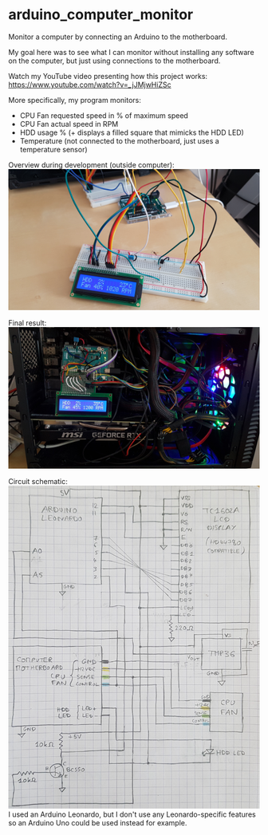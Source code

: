 # arduino_computer_monitor
Monitor a computer by connecting an Arduino to the motherboard.

My goal here was to see what I can monitor without installing any software on the computer, but just using connections to the motherboard.

Watch my YouTube video presenting how this project works: https://www.youtube.com/watch?v=_jJMjwHiZSc

More specifically, my program monitors:
* CPU Fan requested speed in % of maximum speed
* CPU Fan actual speed in RPM
* HDD usage % (+ displays a filled square that mimicks the HDD LED)
* Temperature (not connected to the motherboard, just uses a temperature sensor)

Overview during development (outside computer):
![General overview](/images/overview.jpg?raw=true)

Final result:
![Final result in computer](/images/overview_final.jpg?raw=true)

Circuit schematic:
![Circuit schematic](/images/schematic.jpg?raw=true)
I used an Arduino Leonardo, but I don't use any Leonardo-specific features so an Arduino Uno could be used instead for example.
